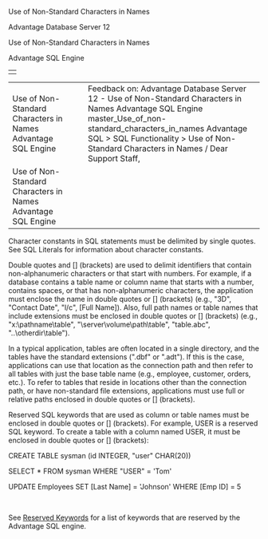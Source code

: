 Use of Non-Standard Characters in Names




Advantage Database Server 12  

Use of Non-Standard Characters in Names

Advantage SQL Engine

|  |
| --- |
|  |

|  |  |  |  |  |
| --- | --- | --- | --- | --- |
| Use of Non-Standard Characters in Names  Advantage SQL Engine |  |  | Feedback on: Advantage Database Server 12 - Use of Non-Standard Characters in Names Advantage SQL Engine master\_Use\_of\_non-standard\_characters\_in\_names Advantage SQL > SQL Functionality > Use of Non-Standard Characters in Names / Dear Support Staff, |  |
| Use of Non-Standard Characters in Names  Advantage SQL Engine |  |  |  |  |

Character constants in SQL statements must be delimited by single quotes. See SQL Literals for information about character constants.

Double quotes and [] (brackets) are used to delimit identifiers that contain non-alphanumeric characters or that start with numbers. For example, if a database contains a table name or column name that starts with a number, contains spaces, or that has non-alphanumeric characters, the application must enclose the name in double quotes or [] (brackets) (e.g., "3D", "Contact Date", "l/c", [Full Name]). Also, full path names or table names that include extensions must be enclosed in double quotes or [] (brackets) (e.g., "x:\pathname\table", "\\server\volume\path\table", "table.abc", "..\otherdir\table").

In a typical application, tables are often located in a single directory, and the tables have the standard extensions (".dbf" or ".adt"). If this is the case, applications can use that location as the connection path and then refer to all tables with just the base table name (e.g., employee, customer, orders, etc.). To refer to tables that reside in locations other than the connection path, or have non-standard file extensions, applications must use full or relative paths enclosed in double quotes or [] (brackets).

Reserved SQL keywords that are used as column or table names must be enclosed in double quotes or [] (brackets). For example, USER is a reserved SQL keyword. To create a table with a column named USER, it must be enclosed in double quotes or [] (brackets):

CREATE TABLE sysman (id INTEGER, "user" CHAR(20))

SELECT \* FROM sysman WHERE "USER" = 'Tom'

UPDATE Employees SET [Last Name] = 'Johnson' WHERE [Emp ID] = 5

 

See [Reserved Keywords](master_reserved_keywords.htm) for a list of keywords that are reserved by the Advantage SQL engine.